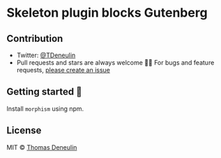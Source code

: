 # Skeleton plugin blocks Gutenberg


## Contribution 

- Twitter: [@TDeneulin][twitter-account]
- Pull requests and stars are always welcome 🙏🏽 For bugs and feature requests, [please create an issue](https://github.com/Gmulti/skeleton-plugin-blocks-gutenberg/issues)

## Getting started 🚀 

Install `morphism` using npm.



## License

MIT © [Thomas Deneulin][twitter-account]

[twitter-account]: https://twitter.com/TDeneulin